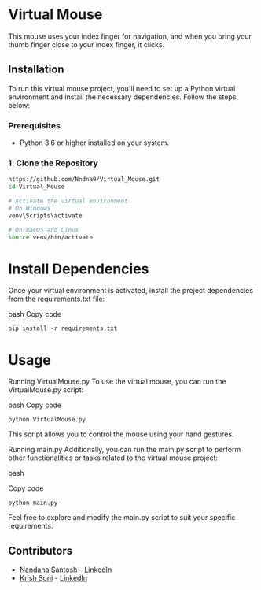 # Virtual Mouse

This mouse uses your index finger for navigation, and when you bring your thumb finger close to your index finger, it clicks.

## Installation

To run this virtual mouse project, you'll need to set up a Python virtual environment and install the necessary dependencies. Follow the steps below:

### Prerequisites

- Python 3.6 or higher installed on your system.

### 1. Clone the Repository

```bash
https://github.com/Nndna9/Virtual_Mouse.git
cd Virtual_Mouse

# Activate the virtual environment
# On Windows
venv\Scripts\activate

# On macOS and Linux
source venv/bin/activate

```

# Install Dependencies
Once your virtual environment is activated, install the project dependencies from the requirements.txt file:

bash
Copy code
```
pip install -r requirements.txt
```

# Usage
Running VirtualMouse.py
To use the virtual mouse, you can run the VirtualMouse.py script:

bash
Copy code
```
python VirtualMouse.py
```
This script allows you to control the mouse using your hand gestures.

Running main.py
Additionally, you can run the main.py script to perform other functionalities or tasks related to the virtual mouse project:

bash

Copy code
```
python main.py
```
Feel free to explore and modify the main.py script to suit your specific requirements.

## Contributors

- [Nandana Santosh](https://github.com/Nndna9) - [LinkedIn](https://www.linkedin.com/in/nandana-santhosh-2a91a0250/)
- [Krish Soni](https://github.com/krishvsoni) - [LinkedIn](https://www.linkedin.com/in/Krish-Soni-/)
